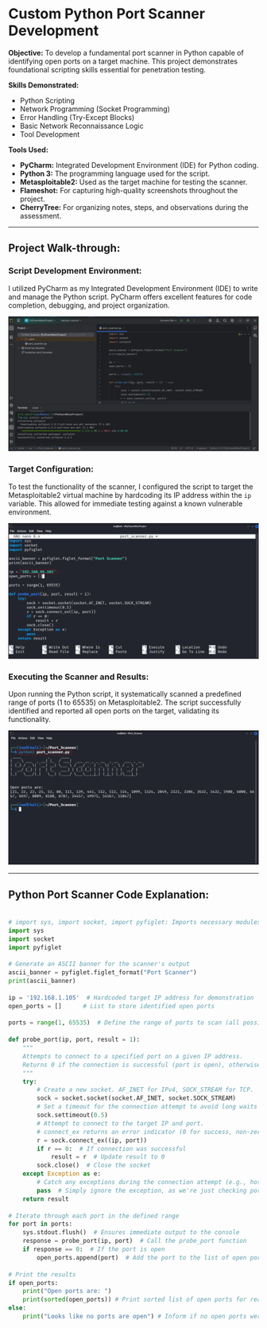 # Custom Python Port Scanner Development

**Objective:** To develop a fundamental port scanner in Python capable of identifying open ports on a target machine. This project demonstrates foundational scripting skills essential for penetration testing.

**Skills Demonstrated:**

* Python Scripting
* Network Programming (Socket Programming)
* Error Handling (Try-Except Blocks)
* Basic Network Reconnaissance Logic
* Tool Development

**Tools Used:**

* **PyCharm:** Integrated Development Environment (IDE) for Python coding.
* **Python 3:** The programming language used for the script.
* **Metasploitable2:** Used as the target machine for testing the scanner.
* **Flameshot:** For capturing high-quality screenshots throughout the project.
* **CherryTree:** For organizing notes, steps, and observations during the assessment.

---

## Project Walk-through:

### Script Development Environment:
I utilized PyCharm as my Integrated Development Environment (IDE) to write and manage the Python script. PyCharm offers excellent features for code completion, debugging, and project organization.

![](screenshots/1.png)

### Target Configuration:
To test the functionality of the scanner, I configured the script to target the Metasploitable2 virtual machine by hardcoding its IP address within the `ip` variable. This allowed for immediate testing against a known vulnerable environment.

![](screenshots/2.png)

### Executing the Scanner and Results:
Upon running the Python script, it systematically scanned a predefined range of ports (1 to 65535) on Metasploitable2. The script successfully identified and reported all open ports on the target, validating its functionality.

![](screenshots/3.png)

---

## Python Port Scanner Code Explanation:

```python

# import sys, import socket, import pyfiglet: Imports necessary modules. sys for system-specific parameters and functions (like stdout.flush), socket for network connections, and pyfiglet for generating ASCII art
import sys
import socket
import pyfiglet

# Generate an ASCII banner for the scanner's output
ascii_banner = pyfiglet.figlet_format("Port Scanner")
print(ascii_banner)

ip = '192.168.1.105'  # Hardcoded target IP address for demonstration
open_ports = []      # List to store identified open ports

ports = range(1, 65535)  # Define the range of ports to scan (all possible ports)

def probe_port(ip, port, result = 1):
    """
    Attempts to connect to a specified port on a given IP address.
    Returns 0 if the connection is successful (port is open), otherwise 1.
    """
    try:
        # Create a new socket. AF_INET for IPv4, SOCK_STREAM for TCP.
        sock = socket.socket(socket.AF_INET, socket.SOCK_STREAM)
        # Set a timeout for the connection attempt to avoid long waits on closed ports.
        sock.settimeout(0.5)
        # Attempt to connect to the target IP and port.
        # connect_ex returns an error indicator (0 for success, non-zero for error).
        r = sock.connect_ex((ip, port))
        if r == 0:  # If connection was successful
            result = r  # Update result to 0
        sock.close()  # Close the socket
    except Exception as e:
        # Catch any exceptions during the connection attempt (e.g., host unreachable)
        pass  # Simply ignore the exception, as we're just checking port status
    return result

# Iterate through each port in the defined range
for port in ports:
    sys.stdout.flush()  # Ensures immediate output to the console
    response = probe_port(ip, port)  # Call the probe_port function
    if response == 0:  # If the port is open
        open_ports.append(port)  # Add the port to the list of open ports

# Print the results
if open_ports:
    print("Open ports are: ")
    print(sorted(open_ports)) # Print sorted list of open ports for readability
else:
    print("Looks like no ports are open") # Inform if no open ports were found

